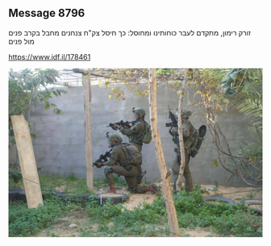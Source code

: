 ## Message 8796

זורק רימון, מתקדם לעבר כוחותינו ומחוסל:
כך חיסל צק"ח צנחנים מחבל בקרב פנים מול פנים

https://www.idf.il/178461

![Photo](./8796/8796_photo.jpg)
